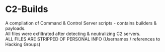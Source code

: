 # C2-Builds
A compilation of Command &amp; Control Server scripts - contains builders &amp; payloads. <br />
All files were exfiltrated after detecting & neutralizing C2 servers. <br />
ALL FILES ARE STRIPPED OF PERSONAL INFO (Usernames / references to Hacking Groups)
